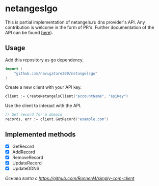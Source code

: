 # netangeslgo

This is partial implementation of netangels.ru dns provider's API. Any contribution is welcome in the 
form of PR's. Further documentation of the API can be found [here](https://api.netangels.ru/modules/gateway_api.api.dns.records/)).

## Usage 
Add this repository as go dependency.

``` go
import (
	"github.com/navigatore300/netangelsgo"
)
```
Create a new client with your API key.
``` go
client := CreateNetangelsClient("accountName", "apiKey")
```
Use the client to interact with the API.
``` go
// Get record for a domain
records, err := client.GetRecord("example.com")
```

## Implemented methods
- [x] GetRecord
- [x] AddRecord
- [x] RemoveRecord
- [x] UpdateRecord
- [x] UpdateDDNS

*Основа взята с https://github.com/RunnerM/simply-com-client*
